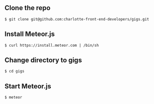 ## Clone the repo

    $ git clone git@github.com:charlotte-front-end-developers/gigs.git

## Install Meteor.js

    $ curl https://install.meteor.com | /bin/sh

## Change directory to gigs

    $ cd gigs

## Start Meteor.js

    $ meteor

